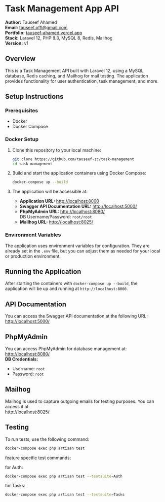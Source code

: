 # Task Management App API

**Author:** Tauseef Ahamed  
**Email:** tauseef.offl@gmail.com  
**Portfolio:** [tauseef-ahamed.vercel.app](https://tauseef-ahamed.vercel.app/)  
**Stack:** Laravel 12, PHP 8.3, MySQL 8, Redis, Mailhog  
**Version:** v1

## Overview

This is a Task Management API built with Laravel 12, using a MySQL database, Redis caching, and Mailhog for mail testing. The application provides functionality for user authentication, task management, and more.

## Setup Instructions

### Prerequisites

- Docker
- Docker Compose

### Docker Setup

1. Clone this repository to your local machine:
    ```bash
    git clone https://github.com/tauseef-zc/task-management
    cd task-management
    ```

2. Build and start the application containers using Docker Compose:
    ```bash
    docker-compose up --build
    ```

3. The application will be accessible at:
    - **Application URL:** [http://localhost:8000](http://localhost:8000)
    - **Swagger API Documentation URL:** [http://localhost:5000/](http://localhost:5000/)
    - **PhpMyAdmin URL:** [http://localhost:8080/](http://localhost:8080/)  
      DB Username/Password: `root/root`
    - **Mailhog URL:** [http://localhost:8025/](http://localhost:8025/)

### Environment Variables

The application uses environment variables for configuration. They are already set in the `.env` file, but you can adjust them as needed for your local or production environment.

## Running the Application

After starting the containers with `docker-compose up --build`, the application will be up and running at `http://localhost:8000`.

## API Documentation

You can access the Swagger API documentation at the following URL:  
[http://localhost:5000/](http://localhost:5000/)

## PhpMyAdmin

You can access PhpMyAdmin for database management at:  
[http://localhost:8080/](http://localhost:8080/)  
**DB Credentials:**  
- Username: `root`
- Password: `root`

## Mailhog

Mailhog is used to capture outgoing emails for testing purposes. You can access it at:  
[http://localhost:8025/](http://localhost:8025/)

## Testing

To run tests, use the following command:
```bash
docker-compose exec php artisan test
```

feature specific test commands:

for Auth: 
```bash
docker-compose exec php artisan test --testsuite=Auth
```

for Tasks: 
```bash
docker-compose exec php artisan test --testsuite=Tasks
```

